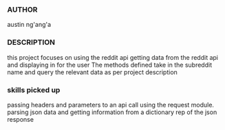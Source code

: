 ### AUTHOR
austin ng'ang'a

### DESCRIPTION
this project focuses on using the reddit api
getting data from the reddit api and displaying in for the user
The methods defined take in the subreddit name and query the relevant data as per project description

### skills picked up
passing headers and parameters to an api call using the request module.
parsing json data and getting information from a dictionary rep of the json response
